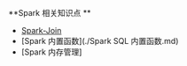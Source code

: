 **Spark 相关知识点 **

- [Spark-Join](./Spark-SQL之Join.md)
- [Spark 内置函数](./Spark SQL 内置函数.md)
- [Spark 内存管理]
